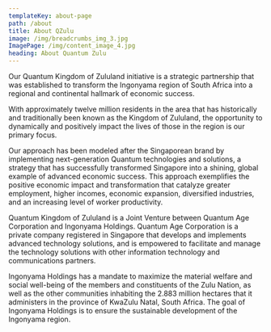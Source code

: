 ```yaml
---
templateKey: about-page
path: /about
title: About QZulu
image: /img/breadcrumbs_img_3.jpg
ImagePage: /img/content_image_4.jpg
heading: About Quantum Zulu
---
```

Our Quantum Kingdom of Zululand initiative is a strategic partnership that was established to transform the Ingonyama region of South Africa into a regional and continental hallmark of economic success.

With approximately twelve million residents in the area that has historically and traditionally been known as the Kingdom of Zululand, the opportunity to dynamically and positively impact the lives of those in the region is our primary focus.

Our approach has been modeled after the Singaporean brand by implementing next-generation Quantum technologies and solutions, a strategy that has successfully transformed Singapore into a shining, global example of advanced economic success.  This approach exemplifies the positive economic impact and transformation that catalyze greater employment, higher incomes, economic expansion, diversified industries, and an increasing level of worker productivity.

Quantum Kingdom of Zululand is a Joint Venture between Quantum Age Corporation and Ingonyama Holdings.  Quantum Age Corporation is a private company registered in Singapore that develops and implements advanced technology solutions, and is empowered to facilitate and manage the technology solutions with other information technology and communications partners.

Ingonyama Holdings has a mandate to maximize the material welfare and social well-being of the members and constituents of the Zulu Nation, as well as the other communities inhabiting the 2.883 million hectares that it administers in the province of KwaZulu Natal, South Africa.  The goal of Ingonyama Holdings is to ensure the sustainable development of the Ingonyama region.